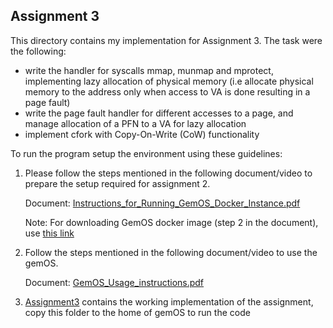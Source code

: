 ## Assignment 3
This directory contains my implementation for Assignment 3. The task were the following:
- write the handler for syscalls mmap, munmap and mprotect, implementing lazy allocation of physical memory (i.e allocate physical memory to the address only when access to VA is done resulting in a page fault)
- write the page fault handler for different accesses to a page, and manage allocation of a PFN to a VA for lazy allocation
- implement cfork with Copy-On-Write (CoW) functionality

To run the program setup the environment using these guidelines:
1) Please follow the steps mentioned in the following document/video to prepare the setup required for assignment 2.

    Document: [Instructions_for_Running_GemOS_Docker_Instance.pdf](./setup/Instructions_for_Running_GemOS_Docker_Instance.pdf)

    Note: For downloading GemOS docker image (step 2 in the document), use [this link](https://drive.google.com/file/d/18q5R77W70wvFOce_anzMv1tuVFafPYcD/view?usp=sharing)

2) Follow the steps mentioned in the following document/video to use the gemOS.

    Document: [GemOS_Usage_instructions.pdf](./setup/GemOS_Usage_instructions.pdf)

3. [Assignment3](./Assignment3/) contains the working implementation of the assignment, copy this folder to the home of gemOS to run the code